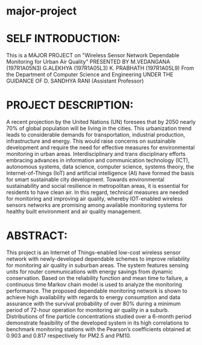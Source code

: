 # major-project
# SELF INTRODUCTION: 
This is a MAJOR PROJECT on "Wireless Sensor Network Dependable Monitoring for Urban Air Quality"
PRESENTED BY
M.VEDANGANA (197R1A05N3)
G.ALEKHYA (197R1A05L3)
K. PRABHATH (197R1A05L9)
From the Department of Computer Science and Engineering
UNDER THE GUIDANCE OF
D. SANDHYA RANI
(Assistant Professor)

# PROJECT DESCRIPTION:
A recent projection by the United Nations (UN) foresees that by 2050 nearly 70% of
global population will be living in the cities. This urbanization trend leads to
considerable demands for transportation, industrial production, infrastructure and
energy. This would raise concerns on sustainable development and require the
need for effective measures for environmental monitoring in urban areas.
Interdisciplinary and trans disciplinary efforts embracing advances in information
and communication technology (ICT), autonomous systems, data science,
computer science, systems theory, the Internet-of-Things (IoT) and artificial
intelligence (AI) have formed the basis for smart sustainable city development.
Towards environmental sustainability and social resilience in metropolitan areas,
it is essential for residents to have clean air. In this regard, technical measures are
needed for monitoring and improving air quality, whereby IOT-enabled wireless
sensors networks are promising among available monitoring systems for healthy
built environment and air quality management.

# ABSTRACT:
This project is an Internet of Things-enabled low-cost wireless sensor network with
newly-developed dependable schemes to improve reliability for monitoring air quality
in suburban areas. The system features sensing units for router communications with
energy savings from dynamic conservation. Based on the reliability function and mean
time to failure, a continuous time Markov chain model is used to analyze the
monitoring performance. The proposed dependable monitoring network is shown to
achieve high availability with regards to energy consumption and data assurance with
the survival probability of over 80% during a minimum period of 72-hour operation for
monitoring air quality in a suburb. Distributions of fine particle concentrations studied
over a 6-month period demonstrate feasibility of the developed system in its high
correlations to benchmark monitoring stations with the Pearson’s coefficients obtained
at 0.903 and 0.817 respectively for PM2.5 and PM10.

